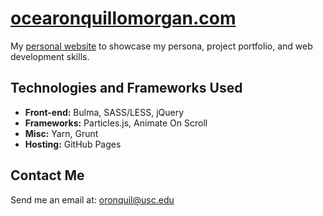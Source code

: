 # [ocearonquillomorgan.com](https://oceanronquillomorgan.com)

My <a href="http://oceanronquillomorgan.github.io" target="_blank">personal website</a> to showcase my persona, project portfolio, and web development skills.

## Technologies and Frameworks Used

- <strong>Front-end:</strong> Bulma, SASS/LESS, jQuery
- <strong>Frameworks:</strong> Particles.js, Animate On Scroll
- <strong>Misc:</strong> Yarn, Grunt
- <strong>Hosting:</strong> GitHub Pages

## Contact Me

Send me an email at: <a href="mailto:oronquil@usc.edu">oronquil@usc.edu</a>
